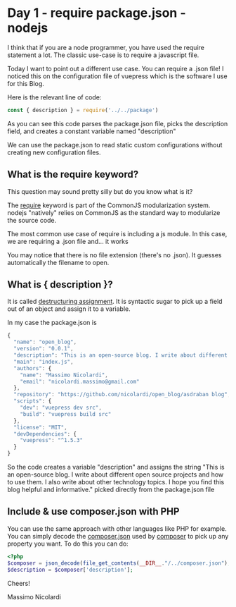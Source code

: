 # Day 1 - require package.json - nodejs

I think that if you are a node programmer, you have used the require statement a lot.
The classic use-case is to require a javascript file. 

Today I want to point out a different use case. You can require a .json file!
I noticed this on the configuration file of vuepress which is the software I use for this Blog.

Here is the relevant line of code:

``` js
const { description } = require('../../package')
```

As you can see this code parses the package.json file, picks the description field, and creates a constant variable named "description"

We can use the package.json to read static custom configurations without creating new configuration files.

## What is the require keyword?
This question may sound pretty silly but do you know what is it?

The [require](/https://nodejs.org/docs/latest/api/modules.html/) keyword is part of the CommonJS modularization system.
nodejs "natively" relies on CommonJS as the standard way to modularize the source code. 

The most common use case of require is including a js module.
In this case, we are requiring a .json file and... it works

You may notice that there is no file extension (there's no .json). 
It guesses automatically the filename to open.

## What is { description }?

It is called [destructuring assignment](https://developer.mozilla.org/en-US/docs/Web/JavaScript/Reference/Operators/Destructuring_assignment). It is syntactic sugar to pick up a field out of an object and assign it to a variable.


In my case the package.json is 

```js
{
  "name": "open_blog",
  "version": "0.0.1",
  "description": "This is an open-source blog. I write about different open source projects and how to use them. I also write about other technology topics. I hope you find this blog helpful and informative.",
  "main": "index.js",
  "authors": {
    "name": "Massimo Nicolardi",
    "email": "nicolardi.massimo@gmail.com"
  },
  "repository": "https://github.com/nicolardi/open_blog/asdraban blog",
  "scripts": {
    "dev": "vuepress dev src",
    "build": "vuepress build src"
  },
  "license": "MIT",
  "devDependencies": {
    "vuepress": "^1.5.3"
  }
}
```
So the code creates a variable "description" and assigns the string "This is an open-source blog. I write about different open source projects and how to use them. I also write about other technology topics. I hope you find this blog helpful and informative." picked directly from the package.json file

## Include & use composer.json with PHP

You can use the same approach with other languages like PHP for example. 
You can simply decode the [composer.json](https://getcomposer.org/doc/04-schema.md) used by [composer](https://getcomposer.org/) to pick up any property you want.
To do this you can do:

``` php
<?php
$composer = json_decode(file_get_contents(__DIR__."/../composer.json"), true);
$description = $composer['description'];

```
Cheers!

Massimo Nicolardi